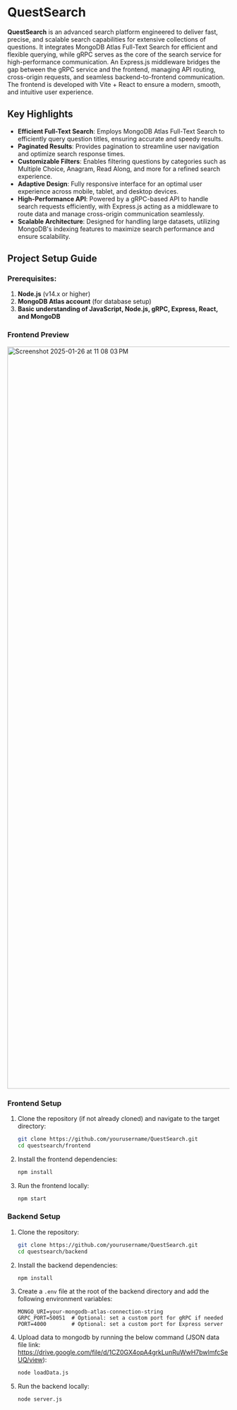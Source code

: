 # QuestSearch

**QuestSearch** is an advanced search platform engineered to deliver fast, precise, and scalable search capabilities for extensive collections of questions. It integrates MongoDB Atlas Full-Text Search for efficient and flexible querying, while gRPC serves as the core of the search service for high-performance communication. An Express.js middleware bridges the gap between the gRPC service and the frontend, managing API routing, cross-origin requests, and seamless backend-to-frontend communication. The frontend is developed with Vite + React to ensure a modern, smooth, and intuitive user experience.

## Key Highlights

- **Efficient Full-Text Search**: Employs MongoDB Atlas Full-Text Search to efficiently query question titles, ensuring accurate and speedy results.
- **Paginated Results**: Provides pagination to streamline user navigation and optimize search response times.
- **Customizable Filters**: Enables filtering questions by categories such as Multiple Choice, Anagram, Read Along, and more for a refined search experience.
- **Adaptive Design**: Fully responsive interface for an optimal user experience across mobile, tablet, and desktop devices.
- **High-Performance API**: Powered by a gRPC-based API to handle search requests efficiently, with Express.js acting as a middleware to route data and manage cross-origin communication seamlessly.
- **Scalable Architecture**: Designed for handling large datasets, utilizing MongoDB's indexing features to maximize search performance and ensure scalability.

## Project Setup Guide

### Prerequisites:
1. **Node.js** (v14.x or higher)
2. **MongoDB Atlas account** (for database setup)
3. **Basic understanding of JavaScript, Node.js, gRPC, Express, React, and MongoDB**


### Frontend Preview
<img width="1680" alt="Screenshot 2025-01-26 at 11 08 03 PM" src="https://github.com/user-attachments/assets/f7796b1e-3db8-4a0f-9935-b5901fa7cac0" />

### Frontend Setup
1. Clone the repository (if not already cloned) and navigate to the target directory:
    ```bash
    git clone https://github.com/yourusername/QuestSearch.git
    cd questsearch/frontend
    ```

2. Install the frontend dependencies:
    ```bash
    npm install
    ```

3. Run the frontend locally:
    ```bash
    npm start
    ```

### Backend Setup
1. Clone the repository:
    ```bash
    git clone https://github.com/yourusername/QuestSearch.git
    cd questsearch/backend
    ```

2. Install the backend dependencies:
    ```bash
    npm install
    ```

3. Create a `.env` file at the root of the backend directory and add the following environment variables:
    ```env
    MONGO_URI=your-mongodb-atlas-connection-string
    GRPC_PORT=50051  # Optional: set a custom port for gRPC if needed
    PORT=4000        # Optional: set a custom port for Express server
    ```

4. Upload data to mongodb by running the below command (JSON data file link: https://drive.google.com/file/d/1CZ0GX4opA4grkLunRuWwH7bwlmfcSeUQ/view):
    ```bash
    node loadData.js
    ```

5. Run the backend locally:
    ```bash
    node server.js
    ```
